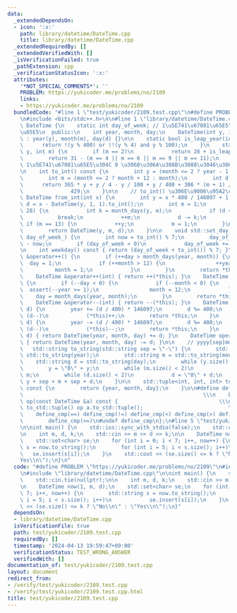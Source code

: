 ```yaml
---
data:
  _extendedDependsOn:
  - icon: ':x:'
    path: library/datetime/DateTime.cpp
    title: library/datetime/DateTime.cpp
  _extendedRequiredBy: []
  _extendedVerifiedWith: []
  _isVerificationFailed: true
  _pathExtension: cpp
  _verificationStatusIcon: ':x:'
  attributes:
    '*NOT_SPECIAL_COMMENTS*': ''
    PROBLEM: https://yukicoder.me/problems/no/2109
    links:
    - https://yukicoder.me/problems/no/2109
  bundledCode: "#line 1 \"test/yukicoder/2109.test.cpp\"\n#define PROBLEM \"https://yukicoder.me/problems/no/2109\"\
    \n#include <bits/stdc++.h>\n\n#line 1 \"library/datetime/DateTime.cpp\"\nclass\
    \ DateTime {\n    static int day_of_week; // 1\u5E741\u67081\u65E5\u306E\u66DC\
    \u65E5\n  public:\n    int year, month, day;\n    DateTime(int y, int m, int d)\
    \ : year(y), month(m), day(d) {}\n\n    static bool is_leap_year(int y) {\n  \
    \      return !(y % 400) or (!(y % 4) and y % 100);\n    }\n    static int month_days(int\
    \ y, int m) {\n        if (m == 2)\n            return 28 + is_leap_year(y);\n\
    \        return 31 - (m == 4 || m == 6 || m == 9 || m == 11);\n    }\n\n    //\
    \ 1\u5E741\u67081\u65E5\u304C 0 \u3068\u306A\u308B\u3088\u3046\u306B\u5909\u63DB\
    \n    int to_int() const {\n        int y = (month <= 2 ? year - 1 : year);\n\
    \        int m = (month <= 2 ? month + 12 : month);\n        int d = day;\n  \
    \      return 365 * y + y / 4 - y / 100 + y / 400 + 306 * (m + 1) / 10 + d -\n\
    \               429;\n    }\n\n    // to_int() \u306E\u9006\u95A2\u6570\n    static\
    \ DateTime from_int(int x) {\n        int y = x * 400 / 146097 + 1;\n        int\
    \ d = x - DateTime(y, 1, 1).to_int();\n        int m = 1;\n        while (d >=\
    \ 28) {\n            int k = month_days(y, m);\n            if (d < k)\n     \
    \           break;\n            ++m;\n            d -= k;\n        }\n       \
    \ if (m == 13) {\n            ++y;\n            m = 1;\n        }\n        ++d;\n\
    \        return DateTime(y, m, d);\n    }\n\n    void std::set_day_of_week(int\
    \ day_of_week_) {\n        int now = to_int() % 7;\n        day_of_week = day_of_week_\
    \ - now;\n        if (day_of_week < 0)\n            day_of_week += 7;\n    }\n\
    \n    int weekday() const { return (day_of_week + to_int()) % 7; }\n\n    DateTime\
    \ &operator++() {\n        if (++day > month_days(year, month)) {\n          \
    \  day = 1;\n            if (++month > 12) {\n                ++year;\n      \
    \          month = 1;\n            }\n        }\n        return *this;\n    }\n\
    \    DateTime &operator++(int) { return ++(*this); }\n    DateTime &operator--()\
    \ {\n        if (--day < 0) {\n            if (--month < 0) {\n              \
    \  assert(--year >= 1);\n                month = 12;\n            }\n        \
    \    day = month_days(year, month);\n        }\n        return *this;\n    }\n\
    \    DateTime &operator--(int) { return --(*this); }\n    DateTime &operator+=(int\
    \ d) {\n        year += (d / 400) * 146097;\n        d %= 400;\n        while\
    \ (d--)\n            (*this)++;\n        return *this;\n    }\n    DateTime &operator-=(int\
    \ d) {\n        year -= (d / 400) * 146097;\n        d %= 400;\n        while\
    \ (d--)\n            (*this)--;\n        return *this;\n    }\n    DateTime operator+(int\
    \ d) { return DateTime(year, month, day) += d; }\n    DateTime operator-(int d)\
    \ { return DateTime(year, month, day) -= d; }\n\n    // yyyy[sep]mm[sep]dd\n \
    \   std::string to_string(std::string sep = \"-\") {\n        std::string y =\
    \ std::to_string(year);\n        std::string m = std::to_string(month);\n    \
    \    std::string d = std::to_string(day);\n        while (y.size() < 4)\n    \
    \        y = \"0\" + y;\n        while (m.size() < 2)\n            m = \"0\" +\
    \ m;\n        while (d.size() < 2)\n            d = \"0\" + d;\n        return\
    \ y + sep + m + sep + d;\n    }\n\n    std::tuple<int, int, int> to_std::tuple()\
    \ const {\n        return {year, month, day};\n    }\n\n#define define_cmp(op)\
    \                                                         \\\n    bool operator\
    \ op(const DateTime &a) const {                                \\\n        return\
    \ to_std::tuple() op a.to_std::tuple();                           \\\n    }\n\
    \    define_cmp(==) define_cmp(!=) define_cmp(<) define_cmp(>) define_cmp(<=)\n\
    \        define_cmp(>=)\n#undef define_cmp\n};\n#line 5 \"test/yukicoder/2109.test.cpp\"\
    \n\nint main() {\n    std::ios::sync_with_stdio(false);\n    std::cin.tie(nullptr);\n\
    \n    int m, d, k;\n    std::cin >> m >> d >> k;\n\n    DateTime now(1, m, d);\n\
    \    std::set<char> se;\n    for (int i = 0; i < 7; i++, now++) {\n        std::string\
    \ s = now.to_string();\n        for (int i = 5; i < s.size(); i++)\n         \
    \   se.insert(s[i]);\n    }\n    std::cout << (se.size() <= k ? \"No\\n\" : \"\
    Yes\\n\");\n}\n"
  code: "#define PROBLEM \"https://yukicoder.me/problems/no/2109\"\n#include <bits/stdc++.h>\n\
    \n#include \"library/datetime/DateTime.cpp\"\n\nint main() {\n    std::ios::sync_with_stdio(false);\n\
    \    std::cin.tie(nullptr);\n\n    int m, d, k;\n    std::cin >> m >> d >> k;\n\
    \n    DateTime now(1, m, d);\n    std::set<char> se;\n    for (int i = 0; i <\
    \ 7; i++, now++) {\n        std::string s = now.to_string();\n        for (int\
    \ i = 5; i < s.size(); i++)\n            se.insert(s[i]);\n    }\n    std::cout\
    \ << (se.size() <= k ? \"No\\n\" : \"Yes\\n\");\n}"
  dependsOn:
  - library/datetime/DateTime.cpp
  isVerificationFile: true
  path: test/yukicoder/2109.test.cpp
  requiredBy: []
  timestamp: '2024-04-13 19:59:47+09:00'
  verificationStatus: TEST_WRONG_ANSWER
  verifiedWith: []
documentation_of: test/yukicoder/2109.test.cpp
layout: document
redirect_from:
- /verify/test/yukicoder/2109.test.cpp
- /verify/test/yukicoder/2109.test.cpp.html
title: test/yukicoder/2109.test.cpp
---
```

